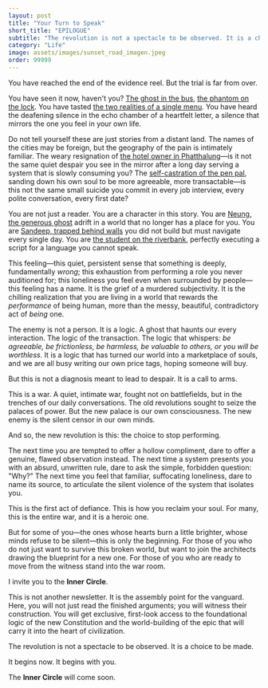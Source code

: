 ```yaml
---
layout: post
title: "Your Turn to Speak"
short_title: "EPILOGUE"
subtitle: "The revolution is not a spectacle to be observed. It is a choice to be made. It begins now. It begins with you."
category: "Life"
image: assets/images/sunset_road_imagen.jpeg
order: 99999
---
```


You have reached the end of the evidence reel. But the trial is far from over.

You have seen it now, haven't you? [The ghost in the bus](https://sparktsang.github.io/life/2025/09/07/phuket-ghost-bus.html), [the phantom on the lock](https://sparktsang.github.io/life/2025/09/18/01-phantom-lock.html). You have tasted [the two realities of a single menu](https://sparktsang.github.io/life/2025/10/05/unwritten-menu.html). You have heard the deafening silence in the echo chamber of a heartfelt letter, a silence that mirrors the one you feel in your own life.

Do not tell yourself these are just stories from a distant land. The names of the cities may be foreign, but the geography of the pain is intimately familiar. The weary resignation of [the hotel owner in Phatthalung](https://sparktsang.github.io/life/2025/10/10/ho-fah.html)—is it not the same quiet despair you see in the mirror after a long day serving a system that is slowly consuming you? The [self-castration of the pen pal]((https://sparktsang.github.io/life/2025/10/13/letter-autopsy.html)), sanding down his own soul to be more agreeable, more transactable—is this not the same small suicide you commit in every job interview, every polite conversation, every first date?

You are not just a reader. You are a character in this story. You are [Neung, the generous ghost](https://sparktsang.github.io/life/2025/09/16/02-man-from-nowhere.html) adrift in a world that no longer has a place for you. You are [Sandeep, trapped behind walls](https://sparktsang.github.io/life/2025/09/22/three-walls.html) you did not build but must navigate every single day. You are [the student on the riverbank](https://sparktsang.github.io/life/2025/09/16/03-final-exam-on-riverbank.html), perfectly executing a script for a language you cannot speak.

This feeling—this quiet, persistent sense that something is deeply, fundamentally *wrong*; this exhaustion from performing a role you never auditioned for; this loneliness you feel even when surrounded by people—this feeling has a name. It is the grief of a murdered subjectivity. It is the chilling realization that you are living in a world that rewards the *performance* of being human, more than the messy, beautiful, contradictory act of *being* one.

The enemy is not a person. It is a logic. A ghost that haunts our every interaction. The logic of the transaction. The logic that whispers: *be agreeable, be frictionless, be harmless, be valuable to others, or you will be worthless.* It is a logic that has turned our world into a marketplace of souls, and we are all busy writing our own price tags, hoping someone will buy.

But this is not a diagnosis meant to lead to despair. It is a call to arms.

This is a war. A quiet, intimate war, fought not on battlefields, but in the trenches of our daily conversations. The old revolutions sought to seize the palaces of power. But the new palace is our own consciousness. The new enemy is the silent censor in our own minds.

And so, the new revolution is this: the choice to stop performing.

The next time you are tempted to offer a hollow compliment, dare to offer a genuine, flawed observation instead. The next time a system presents you with an absurd, unwritten rule, dare to ask the simple, forbidden question: "Why?" The next time you feel that familiar, suffocating loneliness, dare to name its source, to articulate the silent violence of the system that isolates you.

This is the first act of defiance. This is how you reclaim your soul. For many, this is the entire war, and it is a heroic one.

But for some of you—the ones whose hearts burn a little brighter, whose minds refuse to be silent—this is only the beginning. For those of you who do not just want to survive this broken world, but want to join the architects drawing the blueprint for a new one. For those of you who are ready to move from the witness stand into the war room.

I invite you to the **Inner Circle**.

This is not another newsletter. It is the assembly point for the vanguard. Here, you will not just read the finished arguments; you will witness their construction. You will get exclusive, first-look access to the foundational logic of the new Constitution and the world-building of the epic that will carry it into the heart of civilization.

The revolution is not a spectacle to be observed. It is a choice to be made.

It begins now. It begins with you.

The **Inner Circle** will come soon. 
